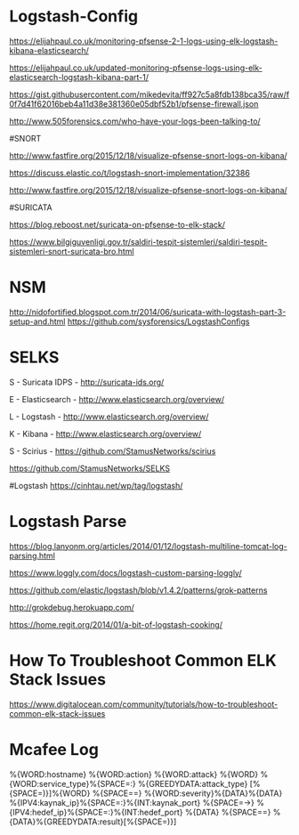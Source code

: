 # Logstash-Config

https://elijahpaul.co.uk/monitoring-pfsense-2-1-logs-using-elk-logstash-kibana-elasticsearch/

https://elijahpaul.co.uk/updated-monitoring-pfsense-logs-using-elk-elasticsearch-logstash-kibana-part-1/

https://gist.githubusercontent.com/mikedevita/ff927c5a8fdb138bca35/raw/f0f7d41f62016beb4a11d38e381360e05dbf52b1/pfsense-firewall.json

http://www.505forensics.com/who-have-your-logs-been-talking-to/


#SNORT

http://www.fastfire.org/2015/12/18/visualize-pfsense-snort-logs-on-kibana/

https://discuss.elastic.co/t/logstash-snort-implementation/32386

http://www.fastfire.org/2015/12/18/visualize-pfsense-snort-logs-on-kibana/

#SURICATA

https://blog.reboost.net/suricata-on-pfsense-to-elk-stack/

https://www.bilgiguvenligi.gov.tr/saldiri-tespit-sistemleri/saldiri-tespit-sistemleri-snort-suricata-bro.html

# NSM
http://nidofortified.blogspot.com.tr/2014/06/suricata-with-logstash-part-3-setup-and.html
https://github.com/sysforensics/LogstashConfigs

# SELKS
S - Suricata IDPS - http://suricata-ids.org/

E - Elasticsearch - http://www.elasticsearch.org/overview/

L - Logstash - http://www.elasticsearch.org/overview/

K - Kibana - http://www.elasticsearch.org/overview/

S - Scirius - https://github.com/StamusNetworks/scirius

https://github.com/StamusNetworks/SELKS

#Logstash
https://cinhtau.net/wp/tag/logstash/

# Logstash Parse
https://blog.lanyonm.org/articles/2014/01/12/logstash-multiline-tomcat-log-parsing.html

https://www.loggly.com/docs/logstash-custom-parsing-loggly/

https://github.com/elastic/logstash/blob/v1.4.2/patterns/grok-patterns

http://grokdebug.herokuapp.com/

https://home.regit.org/2014/01/a-bit-of-logstash-cooking/

How To Troubleshoot Common ELK Stack Issues
==============================

https://www.digitalocean.com/community/tutorials/how-to-troubleshoot-common-elk-stack-issues

Mcafee Log
==========

%{WORD:hostname} %{WORD:action} %{WORD:attack} %{WORD} %{WORD:service_type}%{SPACE=:} %{GREEDYDATA:attack_type} [%{SPACE=)}]%{WORD} %{SPACE==} %{WORD:severity}%{DATA}%{DATA} %{IPV4:kaynak_ip}%{SPACE=:}%{INT:kaynak_port} %{SPACE=->} %{IPV4:hedef_ip}%{SPACE=:}%{INT:hedef_port} %{DATA} %{SPACE==} %{DATA}%{GREEDYDATA:result}[%{SPACE=)}]

